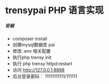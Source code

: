 # trensypai PHP 语言实现

##### 安装

* composer install
* 创建mysql数据库 pai
* 修改 .env 相关配置
* 执行php trensy init
* 执行 php trensy httpd:restart
* 访问 http://127.0.0.1:8888
* 后台登录密码： 11111111111/111111

